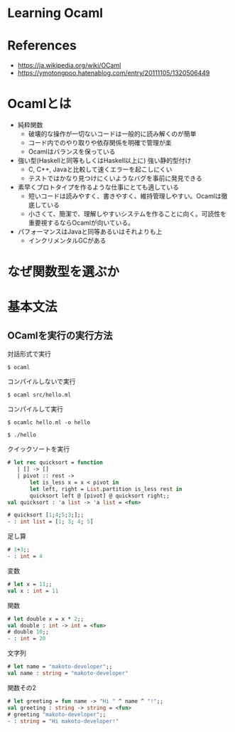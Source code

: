 # Learning Ocaml

# References

- https://ja.wikipedia.org/wiki/OCaml
- https://ymotongpoo.hatenablog.com/entry/20111105/1320506449

# Ocamlとは

- 純粋関数
    - 破壊的な操作が一切ないコードは一般的に読み解くのが簡単
    - コード内でのやり取りや依存関係を明確で管理が楽
    - Ocamlはバランスを保っている
- 強い型(Haskellと同等もしくはHaskell以上に) 強い静的型付け
    - C, C++, Javaと比較して速くエラーを起こしにくい
    - テストではかなり見つけにくいようなバグを事前に発見できる
- 素早くプロトタイプを作るような仕事にとても適している
    - 短いコードは読みやすく、書きやすく、維持管理しやすい。Ocamlは徹底している
    - 小さくて、簡潔で、理解しやすいシステムを作ることに向く。可読性を重要視するならOcamlが向いている。
- パフォーマンスはJavaと同等あるいはそれよりも上
    - インクリメンタルGCがある


# なぜ関数型を選ぶか

# 基本文法

## OCamlを実行の実行方法

対話形式で実行

```shell
$ ocaml
```

コンパイルしないで実行

```shell
$ ocaml src/hello.ml
```

コンパイルして実行

```shell
$ ocamlc hello.ml -o hello

$ ./hello
```

クイックソートを実行

```ocaml
# let rec quicksort = function
   | [] -> []
   | pivot :: rest ->
       let is_less x = x < pivot in
       let left, right = List.partition is_less rest in
       quicksort left @ [pivot] @ quicksort right;;
val quicksort : 'a list -> 'a list = <fun>

# quicksort [1;4;5;3;];;
- : int list = [1; 3; 4; 5]
```

足し算

```ocaml
# 1+3;;
- : int = 4
```

変数

```ocaml
# let x = 11;;
val x : int = 11
```

関数

```ocaml
# let double x = x * 2;;
val double : int -> int = <fun>
# double 10;;
- : int = 20
```

文字列


```ocaml
# let name = "makoto-developer";;
val name : string = "makoto-developer"
```

関数その2

```ocaml
# let greeting = fun name -> "Hi " ^ name ^ "!";;
val greeting : string -> string = <fun>
# greeting "makoto-developer";;
- : string = "Hi makoto-developer!"
```

```ocaml
```

```ocaml
```

```ocaml
```

```ocaml
```

```ocaml
```

```ocaml
```

```ocaml
```


